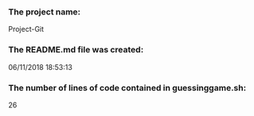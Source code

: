 ### The project name: 
Project-Git
### The README.md file was created: 
06/11/2018 18:53:13
### The number of lines of code contained in guessinggame.sh: 
26
